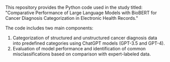 
This repository provides the Python code used in the study titled:
"Comparative Performance of Large Language Models with BioBERT for Cancer Diagnosis Categorization in Electronic Health Records."

The code includes two main components:
1. Categorization of structured and unstructured cancer diagnosis data into predefined categories using ChatGPT models (GPT-3.5 and GPT-4).
2. Evaluation of model performance and identification of common misclassifications based on comparison with expert-labeled data.


